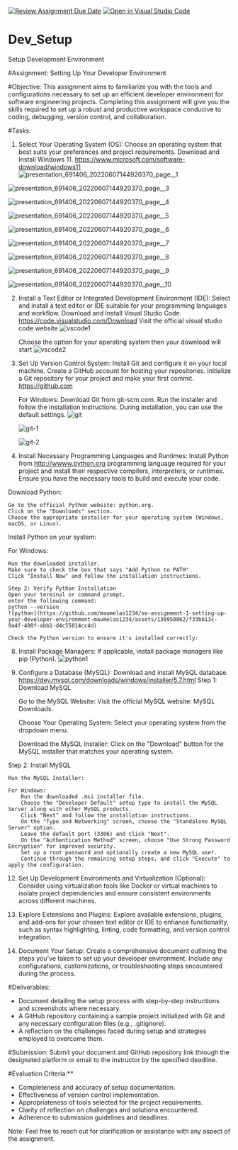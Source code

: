 [![Review Assignment Due Date](https://classroom.github.com/assets/deadline-readme-button-24ddc0f5d75046c5622901739e7c5dd533143b0c8e959d652212380cedb1ea36.svg)](https://classroom.github.com/a/vbnbTt5m)
[![Open in Visual Studio Code](https://classroom.github.com/assets/open-in-vscode-718a45dd9cf7e7f842a935f5ebbe5719a5e09af4491e668f4dbf3b35d5cca122.svg)](https://classroom.github.com/online_ide?assignment_repo_id=15264089&assignment_repo_type=AssignmentRepo)
# Dev_Setup
Setup Development Environment

#Assignment: Setting Up Your Developer Environment

#Objective:
This assignment aims to familiarize you with the tools and configurations necessary to set up an efficient developer environment for software engineering projects. Completing this assignment will give you the skills required to set up a robust and productive workspace conducive to coding, debugging, version control, and collaboration.

#Tasks:

1. Select Your Operating System (OS):
   Choose an operating system that best suits your preferences and project requirements. Download and Install Windows 11. https://www.microsoft.com/software-download/windows11
![presentation_691406_20220607144920370_page__1](https://github.com/maumelas1234/se-assignment-1-setting-up-your-developer-environment-maumelas1234/assets/138950862/ac9575e0-423e-4f14-92f2-d134dedfe488)

![presentation_691406_20220607144920370_page__3](https://github.com/maumelas1234/se-assignment-1-setting-up-your-developer-environment-maumelas1234/assets/138950862/738d5567-f71e-47f5-b661-d786eeeccf65)

![presentation_691406_20220607144920370_page__4](https://github.com/maumelas1234/se-assignment-1-setting-up-your-developer-environment-maumelas1234/assets/138950862/7eea6fd2-7d27-4f39-8ffe-821f5a0f9a5d)

![presentation_691406_20220607144920370_page__5](https://github.com/maumelas1234/se-assignment-1-setting-up-your-developer-environment-maumelas1234/assets/138950862/8b188a15-9b63-449c-9fdb-7a29b811e98f)

![presentation_691406_20220607144920370_page__6](https://github.com/maumelas1234/se-assignment-1-setting-up-your-developer-environment-maumelas1234/assets/138950862/0e8106c8-1111-4014-8c17-bf7d759b9315)

![presentation_691406_20220607144920370_page__7](https://github.com/maumelas1234/se-assignment-1-setting-up-your-developer-environment-maumelas1234/assets/138950862/7d0807f3-10a5-4b08-8bb9-a42ee425f350)

![presentation_691406_20220607144920370_page__8](https://github.com/maumelas1234/se-assignment-1-setting-up-your-developer-environment-maumelas1234/assets/138950862/2725af9a-16cf-4623-b9ef-949fc4312089)

![presentation_691406_20220607144920370_page__9](https://github.com/maumelas1234/se-assignment-1-setting-up-your-developer-environment-maumelas1234/assets/138950862/e1e3f5b0-4854-42ff-95c8-82a59ddd0a44)

![presentation_691406_20220607144920370_page__10](https://github.com/maumelas1234/se-assignment-1-setting-up-your-developer-environment-maumelas1234/assets/138950862/9c899f25-6d76-4315-b1a1-74574a63ad72)


2. Install a Text Editor or Integrated Development Environment (IDE):
   Select and install a text editor or IDE suitable for your programming languages and workflow. Download and Install Visual Studio Code. https://code.visualstudio.com/Download
   Visit the official visual studio code website
   ![vscode1](https://github.com/maumelas1234/se-assignment-1-setting-up-your-developer-environment-maumelas1234/assets/138950862/02106ffe-9427-4b36-9233-dcae5f2fee47)

   Choose the option for your operating system then your download will start
   ![vscode2](https://github.com/maumelas1234/se-assignment-1-setting-up-your-developer-environment-maumelas1234/assets/138950862/d3e06c09-9e06-40d4-afff-8d5e912e79c7)

4. Set Up Version Control System:
   Install Git and configure it on your local machine. Create a GitHub account for hosting your repositories. Initialize a Git repository for your project and make your first commit. https://github.com

   For Windows:
    Download Git from git-scm.com.
    Run the installer and follow the installation instructions. During installation, you can use the default settings.
   ![git](https://github.com/maumelas1234/se-assignment-1-setting-up-your-developer-environment-maumelas1234/assets/138950862/227a381e-f9f8-4f7f-8748-309e1a57d8f1)

   ![git-1](https://github.com/maumelas1234/se-assignment-1-setting-up-your-developer-environment-maumelas1234/assets/138950862/2d175019-1480-492a-84dd-abf866b797bd)

   ![git-2](https://github.com/maumelas1234/se-assignment-1-setting-up-your-developer-environment-maumelas1234/assets/138950862/3a06e15c-ce40-431e-b54c-66fee1a83b80)


6. Install Necessary Programming Languages and Runtimes:
  Install Python from http://wwww.python.org programming language required for your project and install their respective compilers, interpreters, or runtimes. Ensure you have the necessary tools to build and execute your code.

Download Python:

    Go to the official Python website: python.org.
    Click on the "Downloads" section.
    Choose the appropriate installer for your operating system (Windows, macOS, or Linux).

Install Python on your system:

For Windows:

    Run the downloaded installer.
    Make sure to check the box that says "Add Python to PATH".
    Click "Install Now" and follow the installation instructions.

    Step 2: Verify Python Installation
    Open your terminal or command prompt.
    enter the following command: 
    python --version
    ![python](https://github.com/maumelas1234/se-assignment-1-setting-up-your-developer-environment-maumelas1234/assets/138950862/f33bb13c-9a4f-408f-abb1-d4c55014cc4d)

    Check the Python version to ensure it's installed correctly:
    

8. Install Package Managers:
   If applicable, install package managers like pip (Python).
   ![python1](https://github.com/maumelas1234/se-assignment-1-setting-up-your-developer-environment-maumelas1234/assets/138950862/aa7ba513-c74f-42d4-a5c3-d7362f20efe1)



10. Configure a Database (MySQL):
   Download and install MySQL database. https://dev.mysql.com/downloads/windows/installer/5.7.html
    Step 1: Download MySQL

    Go to the MySQL Website:
        Visit the official MySQL website: MySQL Downloads.

    Choose Your Operating System:
        Select your operating system from the dropdown menu.

    Download the MySQL Installer:
        Click on the "Download" button for the MySQL installer that matches your operating system.

Step 2: Install MySQL

    Run the MySQL Installer:

    For Windows:
        Run the downloaded .msi installer file.
        Choose the "Developer Default" setup type to install the MySQL Server along with other MySQL products.
        Click "Next" and follow the installation instructions.
        On the "Type and Networking" screen, choose the "Standalone MySQL Server" option.
        Leave the default port (3306) and click "Next".
        On the "Authentication Method" screen, choose "Use Strong Password Encryption" for improved security.
        Set up a root password and optionally create a new MySQL user.
        Continue through the remaining setup steps, and click "Execute" to apply the configuration.
   
12. Set Up Development Environments and Virtualization (Optional):
   Consider using virtualization tools like Docker or virtual machines to isolate project dependencies and ensure consistent environments across different machines.

13. Explore Extensions and Plugins:
   Explore available extensions, plugins, and add-ons for your chosen text editor or IDE to enhance functionality, such as syntax highlighting, linting, code formatting, and version control integration.

14. Document Your Setup:
    Create a comprehensive document outlining the steps you've taken to set up your developer environment. Include any configurations, customizations, or troubleshooting steps encountered during the process. 

#Deliverables:
- Document detailing the setup process with step-by-step instructions and screenshots where necessary.
- A GitHub repository containing a sample project initialized with Git and any necessary configuration files (e.g., .gitignore).
- A reflection on the challenges faced during setup and strategies employed to overcome them.

#Submission:
Submit your document and GitHub repository link through the designated platform or email to the instructor by the specified deadline.

#Evaluation Criteria:**
- Completeness and accuracy of setup documentation.
- Effectiveness of version control implementation.
- Appropriateness of tools selected for the project requirements.
- Clarity of reflection on challenges and solutions encountered.
- Adherence to submission guidelines and deadlines.

Note: Feel free to reach out for clarification or assistance with any aspect of the assignment.
